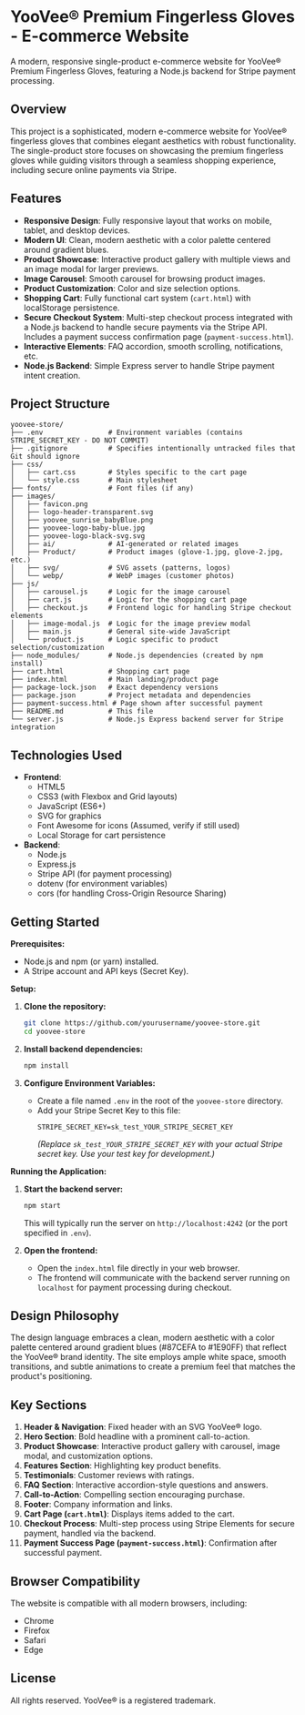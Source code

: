 # YooVee® Premium Fingerless Gloves - E-commerce Website

A modern, responsive single-product e-commerce website for YooVee® Premium Fingerless Gloves, featuring a Node.js backend for Stripe payment processing.

## Overview

This project is a sophisticated, modern e-commerce website for YooVee® fingerless gloves that combines elegant aesthetics with robust functionality. The single-product store focuses on showcasing the premium fingerless gloves while guiding visitors through a seamless shopping experience, including secure online payments via Stripe.

## Features

- **Responsive Design**: Fully responsive layout that works on mobile, tablet, and desktop devices.
- **Modern UI**: Clean, modern aesthetic with a color palette centered around gradient blues.
- **Product Showcase**: Interactive product gallery with multiple views and an image modal for larger previews.
- **Image Carousel**: Smooth carousel for browsing product images.
- **Product Customization**: Color and size selection options.
- **Shopping Cart**: Fully functional cart system (`cart.html`) with localStorage persistence.
- **Secure Checkout System**: Multi-step checkout process integrated with a Node.js backend to handle secure payments via the Stripe API. Includes a payment success confirmation page (`payment-success.html`).
- **Interactive Elements**: FAQ accordion, smooth scrolling, notifications, etc.
- **Node.js Backend**: Simple Express server to handle Stripe payment intent creation.

## Project Structure

```
yoovee-store/
├── .env                # Environment variables (contains STRIPE_SECRET_KEY - DO NOT COMMIT)
├── .gitignore          # Specifies intentionally untracked files that Git should ignore
├── css/
│   ├── cart.css        # Styles specific to the cart page
│   └── style.css       # Main stylesheet
├── fonts/              # Font files (if any)
├── images/
│   ├── favicon.png
│   ├── logo-header-transparent.svg
│   ├── yoovee_sunrise_babyBlue.png
│   ├── yoovee-logo-baby-blue.jpg
│   ├── yoovee-logo-black-svg.svg
│   ├── ai/             # AI-generated or related images
│   ├── Product/        # Product images (glove-1.jpg, glove-2.jpg, etc.)
│   ├── svg/            # SVG assets (patterns, logos)
│   └── webp/           # WebP images (customer photos)
├── js/
│   ├── carousel.js     # Logic for the image carousel
│   ├── cart.js         # Logic for the shopping cart page
│   ├── checkout.js     # Frontend logic for handling Stripe checkout elements
│   ├── image-modal.js  # Logic for the image preview modal
│   ├── main.js         # General site-wide JavaScript
│   └── product.js      # Logic specific to product selection/customization
├── node_modules/       # Node.js dependencies (created by npm install)
├── cart.html           # Shopping cart page
├── index.html          # Main landing/product page
├── package-lock.json   # Exact dependency versions
├── package.json        # Project metadata and dependencies
├── payment-success.html # Page shown after successful payment
├── README.md           # This file
└── server.js           # Node.js Express backend server for Stripe integration
```

## Technologies Used

- **Frontend**:
    - HTML5
    - CSS3 (with Flexbox and Grid layouts)
    - JavaScript (ES6+)
    - SVG for graphics
    - Font Awesome for icons (Assumed, verify if still used)
    - Local Storage for cart persistence
- **Backend**:
    - Node.js
    - Express.js
    - Stripe API (for payment processing)
    - dotenv (for environment variables)
    - cors (for handling Cross-Origin Resource Sharing)

## Getting Started

**Prerequisites:**
*   Node.js and npm (or yarn) installed.
*   A Stripe account and API keys (Secret Key).

**Setup:**

1.  **Clone the repository:**
    ```bash
    git clone https://github.com/yourusername/yoovee-store.git
    cd yoovee-store
    ```

2.  **Install backend dependencies:**
    ```bash
    npm install
    ```

3.  **Configure Environment Variables:**
    *   Create a file named `.env` in the root of the `yoovee-store` directory.
    *   Add your Stripe Secret Key to this file:
        ```env
        STRIPE_SECRET_KEY=sk_test_YOUR_STRIPE_SECRET_KEY
        ```
        *(Replace `sk_test_YOUR_STRIPE_SECRET_KEY` with your actual Stripe secret key. Use your test key for development.)*

**Running the Application:**

1.  **Start the backend server:**
    ```bash
    npm start
    ```
    This will typically run the server on `http://localhost:4242` (or the port specified in `.env`).

2.  **Open the frontend:**
    *   Open the `index.html` file directly in your web browser.
    *   The frontend will communicate with the backend server running on `localhost` for payment processing during checkout.

## Design Philosophy

The design language embraces a clean, modern aesthetic with a color palette centered around gradient blues (#87CEFA to #1E90FF) that reflect the YooVee® brand identity. The site employs ample white space, smooth transitions, and subtle animations to create a premium feel that matches the product's positioning.

## Key Sections

1.  **Header & Navigation**: Fixed header with an SVG YooVee® logo.
2.  **Hero Section**: Bold headline with a prominent call-to-action.
3.  **Product Showcase**: Interactive product gallery with carousel, image modal, and customization options.
4.  **Features Section**: Highlighting key product benefits.
5.  **Testimonials**: Customer reviews with ratings.
6.  **FAQ Section**: Interactive accordion-style questions and answers.
7.  **Call-to-Action**: Compelling section encouraging purchase.
8.  **Footer**: Company information and links.
9.  **Cart Page (`cart.html`)**: Displays items added to the cart.
10. **Checkout Process**: Multi-step process using Stripe Elements for secure payment, handled via the backend.
11. **Payment Success Page (`payment-success.html`)**: Confirmation after successful payment.

## Browser Compatibility

The website is compatible with all modern browsers, including:
- Chrome
- Firefox
- Safari
- Edge

## License

All rights reserved. YooVee® is a registered trademark.
